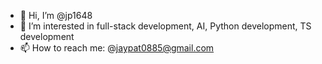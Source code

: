 - 👋 Hi, I’m @jp1648
- 👀 I’m interested in full-stack development, AI, Python development, TS development
- 📫 How to reach me: @jaypat0885@gmail.com

<!---
jp1648/jp1648 is a ✨ special ✨ repository because its `README.md` (this file) appears on your GitHub profile.
You can click the Preview link to take a look at your changes.
--->
